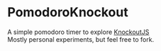 # PomodoroKnockout
A simple pomodoro timer to explore [KnockoutJS](http://knockoutjs.com/)
</br>
Mostly personal experiments, but feel free to fork. 
